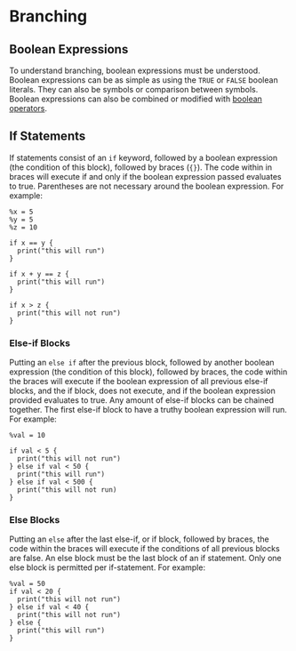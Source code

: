 # Branching

## Boolean Expressions 

To understand branching, boolean expressions must be understood. Boolean expressions can be as simple as using the `TRUE` or `FALSE` boolean literals. They can also be symbols or comparison between symbols. Boolean expressions can also be combined or modified with [boolean operators](/operators#boolean-operators).

## If Statements

If statements consist of an `if` keyword, followed by a boolean expression (the condition of this block), followed by braces (`{}`). The code within in braces will execute if and only if the boolean expression passed evaluates to true. Parentheses are not necessary around the boolean expression. For example:

```ska
%x = 5
%y = 5
%z = 10

if x == y {
  print("this will run")
}

if x + y == z {
  print("this will run")
}

if x > z {
  print("this will not run")
}
```

### Else-if Blocks

Putting an `else if` after the previous block, followed by another boolean expression (the condition of this block), followed by braces, the code within the braces will execute if the boolean expression of all previous else-if blocks, and the if block,  does not execute, and if the boolean expression provided evaluates to true. Any amount of else-if blocks can be chained together. The first else-if block to have a truthy boolean expression will run. For example:

```ska
%val = 10

if val < 5 {
  print("this will not run")
} else if val < 50 {
  print("this will run")
} else if val < 500 {
  print("this will not run)
}
```

### Else Blocks

Putting an `else` after the last else-if, or if block, followed by braces, the code within the braces will execute if the conditions of all previous blocks are false. An else block must be the last block of an if statement. Only one else block is permitted per if-statement. For example:

```ska
%val = 50
if val < 20 {
  print("this will not run")
} else if val < 40 {
  print("this will not run")
} else {
  print("this will run")
}
```